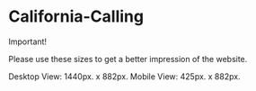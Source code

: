 # California-Calling
Important!

Please use these sizes to get a better impression of the website.

Desktop View: 1440px. x 882px.
Mobile View: 425px. x 882px.

